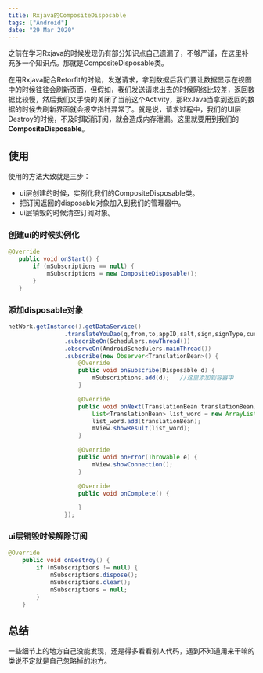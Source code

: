 ```yaml
---
title: Rxjava的CompositeDisposable
tags: ["Android"]
date: "29 Mar 2020"
---
```


之前在学习Rxjava的时候发现仍有部分知识点自己遗漏了，不够严谨，在这里补充多一个知识点。那就是CompositeDisposable类。

<!-- more -->

在用Rxjava配合Retorfit的时候，发送请求，拿到数据后我们要让数据显示在视图中的时候往往会刷新页面，但假如，我们发送请求出去的时候网络比较差，返回数据比较慢，然后我们又手快的关闭了当前这个Activity，那RxJava当拿到返回的数据的时候去刷新界面就会报空指针异常了。就是说，请求过程中，我们的UI层Destroy的时候，不及时取消订阅，就会造成内存泄漏。这里就要用到我们的**CompositeDisposable**。

## 使用

使用的方法大致就是三步：

- ui层创建的时候，实例化我们的CompositeDisposable类。
- 把订阅返回的disposable对象加入到我们的管理器中。
- ui层销毁的时候清空订阅对象。

### 创建ui的时候实例化

```java
@Override
   public void onStart() {
       if (mSubscriptions == null) {
           mSubscriptions = new CompositeDisposable();
       }
   }
```

### 添加disposable对象

```java
netWork.getInstance().getDataService()
                .translateYouDao(q,from,to,appID,salt,sign,signType,curtime)
                .subscribeOn(Schedulers.newThread())
                .observeOn(AndroidSchedulers.mainThread())
                .subscribe(new Observer<TranslationBean>() {
                    @Override
                    public void onSubscribe(Disposable d) {
                        mSubscriptions.add(d);   //这里添加到容器中
                    }

                    @Override
                    public void onNext(TranslationBean translationBean) {
                        List<TranslationBean> list_word = new ArrayList<>();
                        list_word.add(translationBean);
                        mView.showResult(list_word);
                    }

                    @Override
                    public void onError(Throwable e) {
                        mView.showConnection();
                    }

                    @Override
                    public void onComplete() {

                    }
                });
```

### ui层销毁时候解除订阅

```java
@Override
    public void onDestroy() {
        if (mSubscriptions != null) {
            mSubscriptions.dispose();
            mSubscriptions.clear();
            mSubscriptions = null;
        }
    }
```

## 总结

一些细节上的地方自己没能发现，还是得多看看别人代码，遇到不知道用来干嘛的类说不定就是自己忽略掉的地方。

